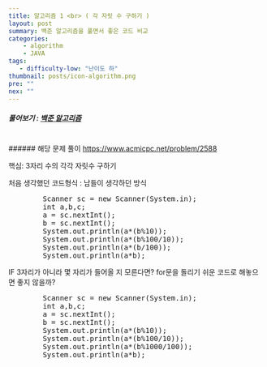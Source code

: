 ```yaml
---
title: 알고리즘 1 <br> ( 각 자릿 수 구하기 )
layout: post
summary: 백준 알고리즘을 풀면서 좋은 코드 비교 
categories: 
    - algorithm
    - JAVA
tags: 
   - difficulty-low: "난이도 하"
thumbnail: posts/icon-algorithm.png
pre: ""
nex: ""
---
```


##### 풀어보기 : <a href="https://www.acmicpc.net/step" target="_blank"> 백준 알고리즘</a> 

<br>
###### 해당 문제 풀이 <a href="https://www.acmicpc.net/problem/2588" target="_blank"> https://www.acmicpc.net/problem/2588</a> 

<p class="text-danger"> 핵심: 3자리 수의 각각 자릿수 구하기 </p>
<p class="bold-text"> 처음 생각했던 코드형식 : 남들이 생각하던 방식 </p>
<pre>
        Scanner sc = new Scanner(System.in);
        int a,b,c;
        a = sc.nextInt();
        b = sc.nextInt();
        System.out.println(a*(b%10));
        System.out.println(a*(b%100/10));
        System.out.println(a*(b/100));
        System.out.println(a*b);
</pre>
<p class="bold-text"> IF 3자리가 아니라 몇 자리가 들어올 지 모른다면? for문을 돌리기 쉬운 코드로 해놓으면 좋지 않을까? </p>
<pre>
        Scanner sc = new Scanner(System.in);
        int a,b,c;
        a = sc.nextInt();
        b = sc.nextInt();
        System.out.println(a*(b%10));
        System.out.println(a*(b%100/10));
        System.out.println(a*(b%1000/100));
        System.out.println(a*b);
</pre>